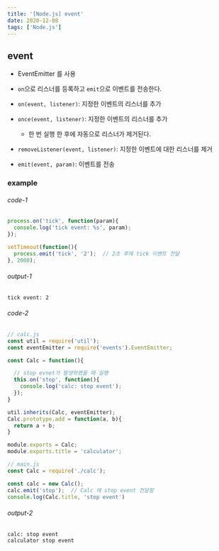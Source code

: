 ```yaml
---
title: '[Node.js] event'
date: 2020-12-08
tags: ['Node.js']
---
```


## event

- EventEmitter 를 사용
- `on`으로 리스너를 등록하고 `emit`으로 이벤트를 전송한다.

- `on(event, listener)`: 지정한 이벤트의 리스너를 추가 
- `once(event, listener)`: 지정한 이벤트의 리스너를 추가
  - 한 번 실행 한 후에 자동으로 리스너가 제거된다.
- `removeListener(event, listener)`: 지정한 이벤트에 대한 리스너를 제거
- `emit(event, param)`: 이벤트를 전송


### example

###### code-1

```js
process.on('tick', function(param){
  console.log('tick event: %s', param);
});

setTimeout(function(){
  process.emit('tick', '2');  // 2초 후에 tick 이벤트 전달
}, 2000);
```

###### output-1
```shell
tick event: 2
```


###### code-2

```js
// calc.js
const util = require('util');
const eventEmitter = require('events').EventEmitter;

const Calc = function(){

  // stop evnet가 발생하였을 때 실행 
  this.on('stop', function(){
    console.log('calc: stop event');
  });
}

util.inherits(Calc, eventEmitter);
Calc.prototype.add = function(a, b){
  return a + b;
}

module.exports = Calc;
module.exports.title = 'calculator';
```

```js
// main.js
const Calc = require('./calc');

const calc = new Calc();
calc.emit('stop');  // Calc 에 stop event 전달함
console.log(Calc.title, 'stop event') 
```

###### output-2
```shell
calc: stop event
calculator stop event
```